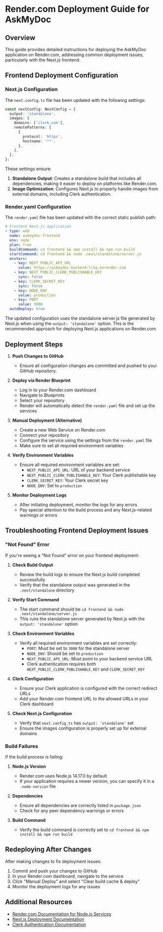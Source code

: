 # Render.com Deployment Guide for AskMyDoc

## Overview

This guide provides detailed instructions for deploying the AskMyDoc application on Render.com, addressing common deployment issues, particularly with the Next.js frontend.

## Frontend Deployment Configuration

### Next.js Configuration

The `next.config.ts` file has been updated with the following settings:

```typescript
const nextConfig: NextConfig = {
  output: 'standalone',
  images: {
    domains: ['clerk.com'],
    remotePatterns: [
      {
        protocol: 'https',
        hostname: '**',
      },
    ],
  },
};
```

These settings ensure:

1. **Standalone Output**: Creates a standalone build that includes all dependencies, making it easier to deploy on platforms like Render.com.
2. **Image Optimization**: Configures Next.js to properly handle images from external domains, including Clerk authentication.

### Render.yaml Configuration

The `render.yaml` file has been updated with the correct static publish path:

```yaml
# Frontend Next.js application
- type: web
  name: askmydoc-frontend
  env: node
  plan: free
  buildCommand: cd frontend && npm install && npm run build
  startCommand: cd frontend && node .next/standalone/server.js
  envVars:
    - key: NEXT_PUBLIC_API_URL
      value: https://askmydoc-backend-lr1q.onrender.com
    - key: NEXT_PUBLIC_CLERK_PUBLISHABLE_KEY
      sync: false
    - key: CLERK_SECRET_KEY
      sync: false
    - key: NODE_ENV
      value: production
    - key: PORT
      value: 3000
  autoDeploy: true
```

The updated configuration uses the standalone server.js file generated by Next.js when using the `output: 'standalone'` option. This is the recommended approach for deploying Next.js applications on Render.com.

## Deployment Steps

1. **Push Changes to GitHub**
   - Ensure all configuration changes are committed and pushed to your GitHub repository.

2. **Deploy via Render Blueprint**
   - Log in to your Render.com dashboard
   - Navigate to Blueprints
   - Select your repository
   - Render will automatically detect the `render.yaml` file and set up the services

3. **Manual Deployment (Alternative)**
   - Create a new Web Service on Render.com
   - Connect your repository
   - Configure the service using the settings from the `render.yaml` file
   - Make sure to set all required environment variables

4. **Verify Environment Variables**
   - Ensure all required environment variables are set:
     - `NEXT_PUBLIC_API_URL`: URL of your backend service
     - `NEXT_PUBLIC_CLERK_PUBLISHABLE_KEY`: Your Clerk publishable key
     - `CLERK_SECRET_KEY`: Your Clerk secret key
     - `NODE_ENV`: Set to `production`

5. **Monitor Deployment Logs**
   - After initiating deployment, monitor the logs for any errors
   - Pay special attention to the build process and any Next.js-related warnings or errors

## Troubleshooting Frontend Deployment Issues

### "Not Found" Error

If you're seeing a "Not Found" error on your frontend deployment:

1. **Check Build Output**
   - Review the build logs to ensure the Next.js build completed successfully
   - Verify that the standalone output was generated in the `.next/standalone` directory

2. **Verify Start Command**
   - The start command should be `cd frontend && node .next/standalone/server.js`
   - This runs the standalone server generated by Next.js with the `output: 'standalone'` option

3. **Check Environment Variables**
   - Verify all required environment variables are set correctly:
     - `PORT`: Must be set to `3000` for the standalone server
     - `NODE_ENV`: Should be set to `production`
     - `NEXT_PUBLIC_API_URL`: Must point to your backend service URL
     - Clerk authentication requires both `NEXT_PUBLIC_CLERK_PUBLISHABLE_KEY` and `CLERK_SECRET_KEY`

4. **Clerk Configuration**
   - Ensure your Clerk application is configured with the correct redirect URLs
   - Add your Render.com frontend URL to the allowed URLs in your Clerk dashboard

5. **Check Next.js Configuration**
   - Verify that `next.config.ts` has `output: 'standalone'` set
   - Ensure the images configuration is properly set up for external domains

### Build Failures

If the build process is failing:

1. **Node.js Version**
   - Render.com uses Node.js 14.17.0 by default
   - If your application requires a newer version, you can specify it in a `.node-version` file

2. **Dependencies**
   - Ensure all dependencies are correctly listed in `package.json`
   - Check for any peer dependency warnings or errors

3. **Build Command**
   - Verify the build command is correctly set to `cd frontend && npm install && npm run build`

## Redeploying After Changes

After making changes to fix deployment issues:

1. Commit and push your changes to GitHub
2. In your Render.com dashboard, navigate to the service
3. Click "Manual Deploy" and select "Clear build cache & deploy"
4. Monitor the deployment logs for any issues

## Additional Resources

- [Render.com Documentation for Node.js Services](https://render.com/docs/deploy-node-express-app)
- [Next.js Deployment Documentation](https://nextjs.org/docs/deployment)
- [Clerk Authentication Documentation](https://clerk.com/docs)
